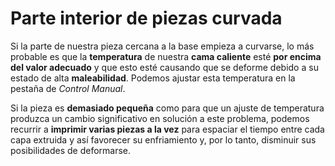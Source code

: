 # Parte interior de piezas curvada

Si la parte de nuestra pieza cercana a la base empieza a curvarse, lo más probable es que la **temperatura** de nuestra **cama caliente** esté **por encima del valor adecuado** y que esto esté causando que se deforme debido a su estado de alta **maleabilidad**. Podemos ajustar esta temperatura en la pestaña de *Control Manual*.

Si la pieza es **demasiado pequeña** como para que un ajuste de temperatura produzca un cambio significativo en solución a este problema, podemos recurrir a **imprimir varias piezas a la vez** para espaciar el tiempo entre cada capa extruida y así favorecer su enfriamiento y, por lo tanto, disminuir sus posibilidades de deformarse.

